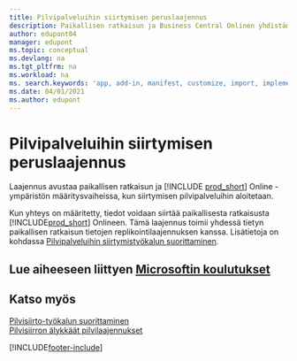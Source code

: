 ```yaml
---
title: Pilvipalveluihin siirtymisen peruslaajennus
description: Paikallisen ratkaisun ja Business Central Onlinen yhdistäminen pilvipalveluihin siirtymisen peruslaajennuksen avulla.
author: edupont04
manager: edupont
ms.topic: conceptual
ms.devlang: na
ms.tgt_pltfrm: na
ms.workload: na
ms. search.keywords: 'app, add-in, manifest, customize, import, implement'
ms.date: 04/01/2021
ms.author: edupont
---
```


# <a name="cloud-migration-base-extension" />Pilvipalveluihin siirtymisen peruslaajennus

Laajennus avustaa paikallisen ratkaisun ja [!INCLUDE [prod_short](includes/prod_short.md)] Online -ympäristön määritysvaiheissa, kun siirtymisen pilvipalveluihin aloitetaan.  

Kun yhteys on määritetty, tiedot voidaan siirtää paikallisesta ratkaisusta [!INCLUDE[prod_short](includes/prod_short.md)] Onlineen. Tämä laajennus toimii yhdessä tietyn paikallisen ratkaisun tietojen replikointilaajennuksen kanssa. Lisätietoja on kohdassa [Pilvipalveluihin siirtymistyökalun suorittaminen](/dynamics365/business-central/dev-itpro/administration/migration-tool).  

## <a name="see-related-microsoft-training" />Lue aiheeseen liittyen [Microsoftin koulutukset](/training/modules/connect-intelligent-cloud-dynamics-365-business-central/)

## <a name="see-also" />Katso myös

[Pilvisiirto-työkalun suorittaminen](/dynamics365/business-central/dev-itpro/administration/migration-tool)  
[Pilvisiirron älykkäät pilvilaajennukset](ui-extensions-data-replication.md)  


[!INCLUDE[footer-include](includes/footer-banner.md)]
